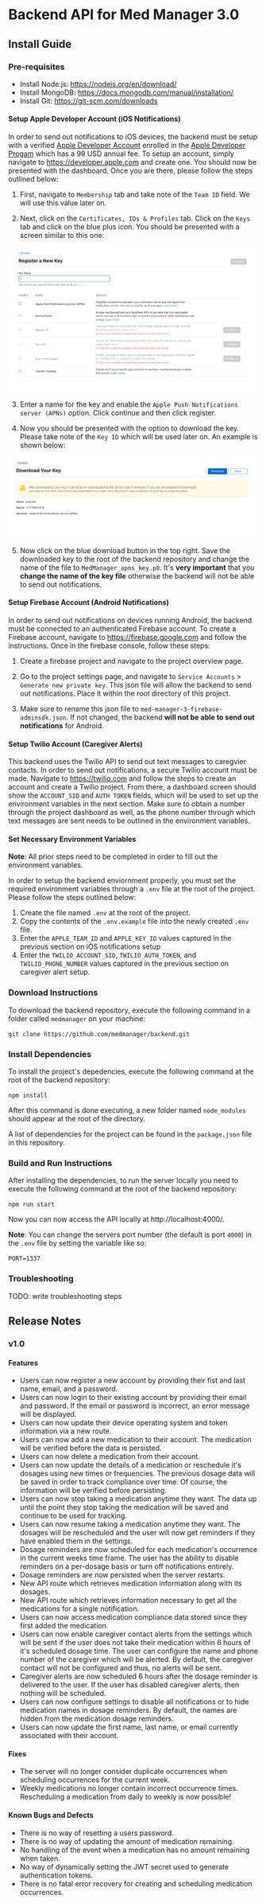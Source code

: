 # Backend API for Med Manager 3.0

## Install Guide

### Pre-requisites

-   Install Node.js: https://nodejs.org/en/download/
-   Install MongoDB: https://docs.mongodb.com/manual/installation/
-   Install Git: https://git-scm.com/downloads

#### Setup Apple Developer Account (iOS Notifications)

In order to send out notifications to iOS devices, the backend must be setup with a verified [Apple Developer Account](https://developer.apple.com/) enrolled in the [Apple Developer Progam](https://developer.apple.com/programs/) which has a 99 USD annual fee. To setup an account, simply navigate to https://developer.apple.com and create one. You should now be presented with the dashboard. Once you are there, please follow the steps outlined below:

1. First, navigate to `Membership` tab and take note of the `Team ID` field. We will use this value later on.

2. Next, click on the `Certificates, IDs & Profiles` tab. Click on the `Keys` tab and click on the blue plus icon. You should be presented with a screen similar to this one:

![APN Register a New Key](/images/apn-key.png)

3. Enter a name for the key and enable the `Apple Push Notifications server (APNs)` option. Click continue and then click register.

4. Now you should be presented with the option to download the key. Please take note of the `Key ID` which will be used later on. An example is shown below:

![APN Download Key](/images/apn-download-key.png)

5. Now click on the blue download button in the top right. Save the downloaded key to the root of the backend repository and change the name of the file to `MedManager_apns_key.p8`. It's **very important** that you **change the name of the key file** otherwise the backend will not be able to send out notifications.

#### Setup Firebase Account (Android Notifications)

In order to send out notifications on devices running Android, the backend must be connected to an authenticated Firebase account. To create a Firebase account, navigate to
https://firebase.google.com and follow the instructions. Once in the firebase console, follow these steps:

1. Create a firebase project and navigate to the project overview page.

2. Go to the project settings page, and navigate to `Service Accounts` > `Generate new private key`. This json file will allow the backend to send out notifications. Place it within the root directory of this project.

3. Make sure to rename this json file to `med-manager-3-firebase-adminsdk.json`. If not changed, the backend **will not be able to send out notifications** for Android.

#### Setup Twilio Account (Caregiver Alerts)

This backend uses the Twilio API to send out text messages to caregvier contacts. In order to send out notifications, a secure Twilio account must be made. Navigate to https://twilio.com and follow the steps to create an account and create a Twilio project. From there, a dashboard screen should show the `ACCOUNT_SID` and `AUTH TOKEN` fields, which will be used to set up the environment variables in the next section. Make sure to obtain a number through the project dashboard as well, as the phone number through which text messages are sent needs to be outlined in the environment variables.

#### Set Necessary Environment Variables

**Note**: All prior steps need to be completed in order to fill out the environment variables.

In order to setup the backend enviornment properly, you must set the required environment variables through a `.env` file at the root of the project. Please follow the steps outlined below:

1. Create the file named `.env` at the root of the project.
2. Copy the contents of the `.env.example` file into the newly created `.env` file.
3. Enter the `APPLE_TEAM_ID` and `APPLE_KEY_ID` values captured in the previous section on iOS notifications setup
4. Enter the `TWILIO_ACCOUNT_SID`, `TWILIO_AUTH_TOKEN`, and `TWILIO_PHONE_NUMBER` values captured in the previous section on caregiver alert setup.

### Download Instructions

To download the backend repository, execute the following command in a folder called `medmanager` on your machine:

```
git clone https://github.com/medmanager/backend.git
```

### Install Dependencies

To install the project's depedencies, execute the following command at the root of the backend repository:

```
npm install
```

After this command is done executing, a new folder named `node_modules` should appear at the root of the directory.

A list of dependencies for the project can be found in the `package.json` file in this repository.

### Build and Run Instructions

After installing the dependencies, to run the server locally you need to execute the following command at the root of the backend repository:

```
npm run start
```

Now you can now access the API locally at http://localhost:4000/.

**Note**: You can change the servers port number (the default is port `4000`) in the `.env` file by setting the variable like so:

```
PORT=1337
```

### Troubleshooting

TODO: write troubleshooting steps

## Release Notes

### v1.0

#### Features

-   Users can now register a new account by providing their fist and last name, email, and a password.
-   Users can now login to their existing account by providing their email and password. If the email or password is incorrect, an error message will be displayed.
-   Users can now update their device operating system and token information via a new route.
-   Users can now add a new medication to their account. The medication will be verified before the data is persisted.
-   Users can now delete a medication from their account.
-   Users can now update the details of a medication or reschedule it's dosages using new times or frequencies. The previous dosage data will be saved in order to track compliance over time. Of course, the information will be verified before persisting.
-   Users can now stop taking a medication anytime they want. The data up until the point they stop taking the medication will be saved and continue to be used for tracking.
-   Users can now resume taking a medication anytime they want. The dosages will be rescheduled and the user will now get reminders if they have enabled them in the settings.
-   Dosage reminders are now scheduled for each medication's occurrence in the current weeks time frame. The user has the ability to disable reminders on a per-dosage basis or turn off notifications entirely.
-   Dosage reminders are now persisted when the server restarts.
-   New API route which retrieves medication information along with its dosages.
-   New API route which retrieves information necessary to get all the medications for a single notification.
-   Users can now access medication compliance data stored since they first added the medication.
-   Users can now enable caregiver contact alerts from the settings which will be sent if the user does not take their medication within 6 hours of it's scheduled dosage time. The user can configure the name and phone number of the caregiver which will be alerted. By default, the caregiver contact will not be configured and thus, no alerts will be sent.
-   Caregiver alerts are now scheduled 6 hours after the dosage reminder is delivered to the user. If the user has disabled caregiver alerts, then nothing will be scheduled.
-   Users can now configure settings to disable all notifications or to hide medication names in dosage reminders. By default, the names are hidden from the medication dosage reminders.
-   Users can now update the first name, last name, or email currently associated with their account.

#### Fixes

-   The server will no longer consider duplicate occurrences when scheduling occurrences for the current week.
-   Weekly medications no longer contain incorrect occurrence times. Rescheduling a medication from daily to weekly is now possible!

#### Known Bugs and Defects

-   There is no way of resetting a users password.
-   There is no way of updating the amount of medication remaining.
-   No handling of the event when a medication has no amount remaining when taken.
-   No way of dynamically setting the JWT secret used to generate authentication tokens.
-   There is no fatal error recovery for creating and scheduling medication occurrences.
